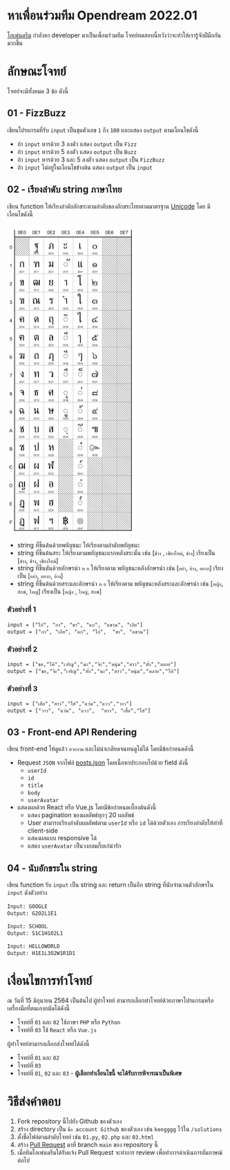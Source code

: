 # หาเพื่อนร่วมทีม Opendream 2022.01

[โอเพ่นดรีม][1] กำลังหา developer มาเป็นเพื่อนร่วมทีม โจทย์ทดสอบนี้หวังว่าจะทำให้เรารู้จักฝีมือกันมากขึ้น

# ลักษณะโจทย์

โจทย์จะมีทั้งหมด 3 ข้อ ดังนี้
## 01 - FizzBuzz

เขียนโปรแกรมที่รับ `input` เป็นชุดตัวเลข `1` ถึง `100` และแสดง `output` ตามเงื่อนไขดังนี้
- ถ้า `input` หารด้วย 3 ลงตัว แสดง `output` เป็น `Fizz`
- ถ้า `input` หารด้วย 5 ลงตัว แสดง `output` เป็น `Buzz`
- ถ้า `input` หารด้วย 3 และ 5 ลงตัว แสดง `output` เป็น `FizzBuzz`
- ถ้า `input` ไม่อยู่ในเงื่อนไขข้างต้น แสดง `output` เป็น `input`

## 02 - เรียงลำดับ string ภาษาไทย

เขียน function ให้เรียงลำดับอักขระตามลำดับของอักขระไทยตามมาตรฐาน [Unicode](http://www.unicode.org/charts/PDF/U0E00.pdf) โดย มีเงื่อนไขดังนี้

![Thai Unicode Order](/images/thai-unicode-order.png "Thai Unicode Order")

- string ที่ขึ้นต้นด้วยพยัญชนะ ให้เรียงตามลำดับพยัญชนะ
- string ที่ขึ้นต้นสระ ให้เรียงตามพยัญชนะแรกหลังสระนั้น เช่น [`ช้าง` , `เชียงใหม่`, `ช่าง`] เรียงเป็น [`ช่าง`, `ช้าง`, `เชียงใหม่`]
- string ที่ขึ้นตันด้วยอักษรนำ `ห` `อ` ให้เรียงตาม พยัญชนะหลังอักษรนำ เช่น [`อย่า`, `อ้าง`, `อยาก`] เรียงเป็น [`อย่า`, `อยาก`, `อ้าง`]
- string ที่ขึ้นต้นด้วยสระและอักษรนำ `ห` `อ` ให้เรียงตาม พยัญชนะหลังสระและอักษรนำ เช่น [`หญิง`, `ยักษ์`, `ใหญ่`] เรียงเป็น [`หญิง` , `ใหญ่`, `ยักษ์`]

### ตัวอย่างที่ 1

```
input = ["ไก่", "กา", "ขา", "แก", "แขวน", "เกีย"]
output = ["กา", "เกีย", "แก", "ไก่",  "ขา", "แขวน"]
```

### ตัวอย่างที่ 2

```
input = ["ขอ,"ให้","เจริญ","นะ","จ๊ะ","หนุ่ม","สาว","ทั้ง","หลาย"]
output = ["ขอ,"จ๊ะ","เจริญ","ทั้ง","นะ","สาว","หนุ่ม","หลาย","ให้"]
```
### ตัวอย่างที่ 3

```
input = ["เสือ","สาว","ใส่","แว่น","แวว","วาว"]
output = ["วาว", "แว่น", "แวว",  "สาว", "เสื้อ","ใส่"]
```

## 03 - Front-end API Rendering

เขียน front-end ให้ดูแล้ว `สวยงาม` และไม่น่าเกลียดจนทนดูไม่ได้ โดยมีข้อกำหนดดังนี้
- Request `JSON` จากไฟล์ [posts.json][3] โดยเนื้อหาประกอบไปด้วย field ดังนี้
  - `userId`
  - `id`
  - `title`
  - `body`
  - `userAvatar`
- แสดงผลด้วย React หรือ Vue.js โดยมีข้อกำหนดเบื้องต้นดังนี้
  - แสดง pagination ของผลลัพธ์ทุกๆ 20 ผลลัพธ์
  - User สามารถเรียงลำดับผลลัพธ์ตาม `userId` หรือ `id` ได้ด้วยตัวเอง การเรียงลำดับให้ทำที่ client-side
  - แสดงผลแบบ responsive ได้
  - แสดง `userAvatar` เป็นวงกลมกิ๊บเก๋น่ารัก

## 04 - นับอักขระใน string

เขียน function รับ `input` เป็น string และ return เป็นอีก string ที่นับจำนวนตัวอักษรใน `input` ดังตัวอย่าง

```
Input: GOOGLE
Output: G2O2L1E1
```
```
Input: SCHOOL
Output: S1C1H1O2L1
```
```
Input: HELLOWORLD
Output: H1E1L3O2W1R1D1
```


# เงื่อนไขการทำโจทย์

ณ วันที่ 15 มิถุนายน 2564 เป็นต้นไป ผู้ทำโจทย์ สามารถเลือกทำโจทย์ด้วยภาษาโปรแกรมหรือเครื่องมือที่ตนเองถนัดได้ดังนี้

- โจทย์ที่ `01` และ `02` ใช้ภาษา `PHP` หรือ `Python`
- โจทย์ที่ `03` ใช้ `React` หรือ `Vue.js`

ผู้ทำโจทย์สามารถเลือกส่งโจทย์ได้ดังนี้
- โจทย์ที่ `01` และ `02`
- โจทย์ที่ `03`
- โจทย์ที่ `01`, `02` และ `03` - **ผู้เลือกทำเงื่อนไขนี้ จะได้รับการพิจารณาเป็นพิเศษ**
# วิธีส่งคำตอบ  

1. Fork repository นี้ไปยัง Github ของตัวเอง
2. สร้าง directory เป็น `ชื่อ account Github` ของตัวเอง เช่น `kengggg` ไว้ใน `/solutions`
3. ตั้งชื่อไฟล์ตามลำดับโจทย์ เช่น `01.py`, `02.php` และ `03.html`
4. สร้าง [Pull Request][2] มาที่ branch `main` ของ repository นี้
5. เมื่อทีมโอเพ่นดรีมได้รับแจ้ง Pull Request จะทำการ review เพื่อทำการดำเนินการสัมภาษณ์ต่อไป

[1]: https://www.opendream.co.th
[2]: https://docs.github.com/en/github/collaborating-with-pull-requests/proposing-changes-to-your-work-with-pull-requests/creating-a-pull-request
[3]: https://raw.githubusercontent.com/opendream/openteam/main/posts.json